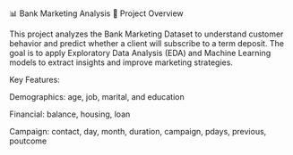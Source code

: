 📊 Bank Marketing Analysis
📌 Project Overview

This project analyzes the Bank Marketing Dataset to understand customer behavior and predict whether a client will subscribe to a term deposit.
The goal is to apply Exploratory Data Analysis (EDA) and Machine Learning models to extract insights and improve marketing strategies.

Key Features:

Demographics: age, job, marital, and education

Financial: balance, housing, loan

Campaign: contact, day, month, duration, campaign, pdays, previous, poutcome


